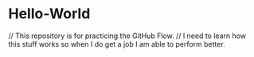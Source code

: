 # Hello-World
// This repository is for practicing the GitHub Flow.
// I need to learn how this stuff works so when I do get a job I am able to perform better.
